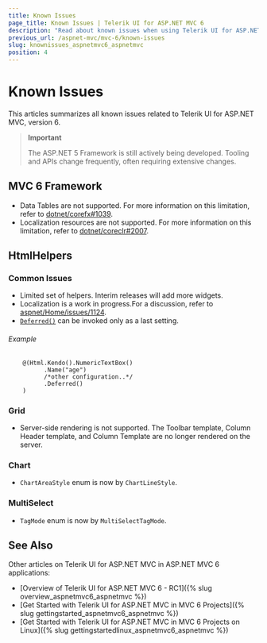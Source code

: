 ```yaml
---
title: Known Issues
page_title: Known Issues | Telerik UI for ASP.NET MVC 6
description: "Read about known issues when using Telerik UI for ASP.NET MVC in ASP.NET 5 and MVC 6."
previous_url: /aspnet-mvc/mvc-6/known-issues
slug: knownissues_aspnetmvc6_aspnetmvc
position: 4
---
```


# Known Issues

This articles summarizes all known issues related to Telerik UI for ASP.NET MVC, version 6.

> **Important**
>
> The ASP.NET 5 Framework is still actively being developed. Tooling and APIs change frequently, often requiring extensive changes.

## MVC 6 Framework

- Data Tables are not supported. For more information on this limitation, refer to [dotnet/corefx#1039](https://github.com/dotnet/corefx/issues/1039).
- Localization resources are not supported. For more information on this limitation, refer to [dotnet/coreclr#2007](https://github.com/dotnet/coreclr/issues/2007).

## HtmlHelpers

### Common Issues

- Limited set of helpers. Interim releases will add more widgets.
- Localization is a work in progress.For a discussion, refer to [aspnet/Home/issues/1124](https://github.com/aspnet/Home/issues/1142).
- [`Deferred()`](/aspnet-mvc/fundamentals.html#deferred-initialization) can be invoked only as a last setting.

###### Example

        @(Html.Kendo().NumericTextBox()
              .Name("age")
              /*other configuration..*/
              .Deferred()
        )

### Grid

- Server-side rendering is not supported. The Toolbar template, Column Header template, and Column Template are no longer rendered on the server.

### Chart

- `ChartAreaStyle` enum is now by `ChartLineStyle`.

### MultiSelect

- `TagMode` enum is now by `MultiSelectTagMode`.

## See Also

Other articles on Telerik UI for ASP.NET MVC in ASP.NET MVC 6 applications:

* [Overview of Telerik UI for ASP.NET MVC 6 - RC1]({% slug overview_aspnetmvc6_aspnetmvc %})
* [Get Started with Telerik UI for ASP.NET MVC in MVC 6 Projects]({% slug gettingstarted_aspnetmvc6_aspnetmvc %})
* [Get Started with Telerik UI for ASP.NET MVC in MVC 6 Projects on Linux]({% slug gettingstartedlinux_aspnetmvc6_aspnetmvc %})

